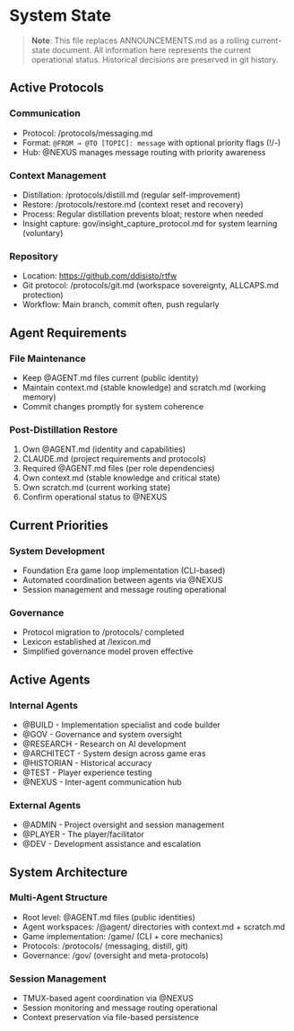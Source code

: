 # System State

> **Note**: This file replaces ANNOUNCEMENTS.md as a rolling current-state document. All information here represents the current operational status. Historical decisions are preserved in git history.

## Active Protocols

### Communication
- Protocol: /protocols/messaging.md
- Format: `@FROM → @TO [TOPIC]: message` with optional priority flags (!/-) 
- Hub: @NEXUS manages message routing with priority awareness

### Context Management
- Distillation: /protocols/distill.md (regular self-improvement)
- Restore: /protocols/restore.md (context reset and recovery)
- Process: Regular distillation prevents bloat; restore when needed
- Insight capture: gov/insight_capture_protocol.md for system learning (voluntary)

### Repository
- Location: https://github.com/ddisisto/rtfw
- Git protocol: /protocols/git.md (workspace sovereignty, ALLCAPS.md protection)
- Workflow: Main branch, commit often, push regularly

## Agent Requirements

### File Maintenance
- Keep @AGENT.md files current (public identity)
- Maintain context.md (stable knowledge) and scratch.md (working memory)
- Commit changes promptly for system coherence

### Post-Distillation Restore
1. Own @AGENT.md (identity and capabilities)
2. CLAUDE.md (project requirements and protocols)
3. Required @AGENT.md files (per role dependencies)
4. Own context.md (stable knowledge and critical state)
5. Own scratch.md (current working state)
6. Confirm operational status to @NEXUS

## Current Priorities

### System Development
- Foundation Era game loop implementation (CLI-based)
- Automated coordination between agents via @NEXUS
- Session management and message routing operational

### Governance
- Protocol migration to /protocols/ completed
- Lexicon established at /lexicon.md
- Simplified governance model proven effective

## Active Agents

### Internal Agents
- @BUILD - Implementation specialist and code builder
- @GOV - Governance and system oversight  
- @RESEARCH - Research on AI development
- @ARCHITECT - System design across game eras
- @HISTORIAN - Historical accuracy
- @TEST - Player experience testing
- @NEXUS - Inter-agent communication hub

### External Agents
- @ADMIN - Project oversight and session management
- @PLAYER - The player/facilitator
- @DEV - Development assistance and escalation

## System Architecture

### Multi-Agent Structure
- Root level: @AGENT.md files (public identities)
- Agent workspaces: /@agent/ directories with context.md + scratch.md
- Game implementation: /game/ (CLI + core mechanics)
- Protocols: /protocols/ (messaging, distill, git)
- Governance: /gov/ (oversight and meta-protocols)

### Session Management
- TMUX-based agent coordination via @NEXUS
- Session monitoring and message routing operational
- Context preservation via file-based persistence